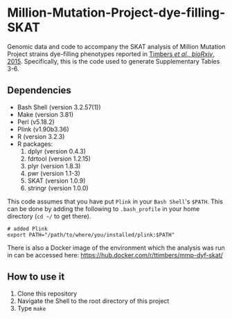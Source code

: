 # Million-Mutation-Project-dye-filling-SKAT

Genomic data and code to accompany the SKAT analysis of Million Mutation Project strains 
dye-filling phenotypes reported in [Timbers *et al., bioRxiv*, 2015](http://dx.doi.org/10.1101/027540).
Specifically, this is the code used to generate Supplementary Tables 3-6.

## Dependencies

* Bash Shell (version 3.2.57(1))
* Make (version 3.81)
* Perl (v5.18.2)
* Plink (v1.90b3.36)
* R (version 3.2.3)
* R packages: 
	1. dplyr (version 0.4.3)
	2. fdrtool (version 1.2.15)
	3. plyr (version 1.8.3) 
	4. pwr (version 1.1-3)
	5. SKAT (version 1.0.9) 
	6. stringr (version 1.0.0)  

This code assumes that you have put `Plink` in your `Bash Shell`'s `$PATH`. This can be 
done by adding the following to `.bash_profile` in your home directory (`cd ~/` to get 
there).

~~~
# added Plink
export PATH="/path/to/where/you/installed/plink:$PATH"
~~~

There is also a Docker image of the environment which the analysis was run in can be accessed here: https://hub.docker.com/r/ttimbers/mmp-dyf-skat/

## How to use it

1. Clone this repository
2. Navigate the Shell to the root directory of this project
3. Type `make`

